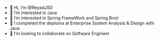 - 👋 Hi, I’m @ReyadJSD
- 👀 I’m interested in Java
- 👀 I’m interested in Spring FrameWork and Spring Boot
- 🌱 I completed the deploma at Enterprise System Analysis & Design with Java
- 💞️ I’m looking to collaborate on Software Engineer


<!---
ReyadJSD/ReyadJSD is a ✨ special ✨ repository because its `README.md` (this file) appears on your GitHub profile.
You can click the Preview link to take a look at your changes.
--->

